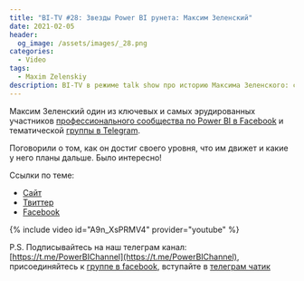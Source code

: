 ```yaml
---
title: "BI-TV #28: Звезды Power BI рунета: Максим Зеленский"
date: 2021-02-05
header:
  og_image: /assets/images/_28.png
categories:
  - Video
tags:
  - Maxim Zelenskiy
description: BI-TV в режиме talk show про историю Максима Зеленского: становление, мотивация, планы.
---
```


Максим Зеленский один из ключевых и самых эрудированных участников [профессионального сообщества по Power BI в Facebook](https://www.facebook.com/groups/powerBiForever) и тематической [группы в Telegram](https://t.me/PBI_Rus/). 

Поговорили о том, как он достиг своего уровня, что им движет и какие у него планы дальше. Было интересно!

Ссылки по теме:

- [Сайт](http://excel-inside.pro/ru/)
- [Твиттер](https://twitter.com/Hohlick)
- [Facebook](https://www.facebook.com/hohlick)

{% include video id="A9n_XsPRMV4" provider="youtube" %}

P.S. Подписывайтесь на наш телеграм канал: [https://t.me/PowerBIChannel](https://t.me/PowerBIChannel), присоединяйтесь к [группе в facebook](https://www.facebook.com/groups/powerBiForever), вступайте в [телеграм чатик](https://t.me/PBI_Rus/)

<!--  
<style>.embed-container { position: relative; padding-bottom: 56.25%; height: 0; overflow: hidden; max-width: 100%; } .embed-container iframe, .embed-container object, .embed-container embed { position: absolute; top: 0; left: 0; width: 100%; height: 100%; }</style><div class='embed-container'><iframe src='https://www.youtube.com/embed/XY7qf1wlgyU' frameborder='0' allowfullscreen></iframe></div>
-->  